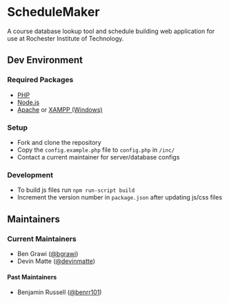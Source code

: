 # ScheduleMaker

A course database lookup tool and schedule building web application for use at Rochester Institute of Technology.

## Dev Environment

### Required Packages
- [PHP](https://secure.php.net/)
- [Node.js](https://nodejs.org/en/)
- [Apache](https://httpd.apache.org/) or [XAMPP (Windows)](https://www.apachefriends.org/index.html)


### Setup
- Fork and clone the repository
- Copy the `config.example.php` file to `config.php` in `/inc/`
- Contact a current maintainer for server/database configs


### Development
- To build js files run `npm run-script build`
- Increment the version number in `package.json` after updating js/css files


## Maintainers

### Current Maintainers

- Ben Grawi ([@bgrawi](https://github.com/bgrawi))
- Devin Matte ([@devinmatte](https://github.com/devinmatte))

#### Past Maintainers
- Benjamin Russell ([@benrr101](https://github.com/benrr101))